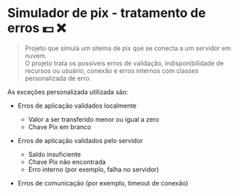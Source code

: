 # Simulador de pix - tratamento de erros  :dollar: :x:
>Projeto que simula um sitema de pix que se conecta a um servidor em nuvem.<br>
>O projeto trata os possíveis erros de validação, indisponibilidade de recursos ou usuário, conexão e erros internos com classes personalizada de erro.<br>

As exceções personalizada utilizada são:

- Erros de aplicação validados localmente
    - Valor a ser transferido menor ou igual a zero
    - Chave Pix em branco

- Erros de aplicação validados pelo servidor
    - Saldo insuficiente
    - Chave Pix não encontrada
    - Erro interno (por exemplo, falha no servidor)

- Erros de comunicação (por exemplo, timeout de conexão)
